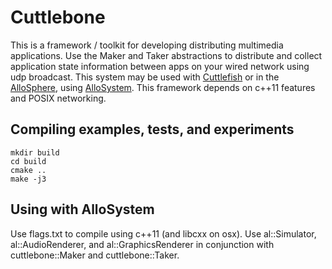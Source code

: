 # Cuttlebone

This is a framework / toolkit for developing distributing multimedia
applications. Use the Maker<State> and Taker<State> abstractions to distribute
and collect application state information between apps on your wired network
using udp broadcast. This system may be used with [Cuttlefish][] or in the
[AlloSphere][], using [AlloSystem][]. This framework depends on c++11 features
and POSIX networking.

## Compiling examples, tests, and experiments

    mkdir build
    cd build
    cmake ..
    make -j3

## Using with AlloSystem

Use flags.txt to compile using c++11 (and libcxx on osx). Use al::Simulator,
al::AudioRenderer, and al::GraphicsRenderer in conjunction with
cuttlebone::Maker and cuttlebone::Taker.

[Cuttlefish]: https://github.com/systemics/cuttlefish
[AlloSphere]: http://www.allosphere.ucsb.edu
[AlloSystem]: https://github.com/AlloSphere-Research-Group/AlloSystem
[AlloProject]: https://github.com/AlloSphere-Research-Group/AlloProject

